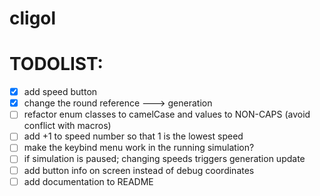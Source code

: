 # cligol

# TODOLIST:

- [x] add speed button
- [x] change the round reference ---> generation
- [ ] refactor enum classes to camelCase and values to NON-CAPS (avoid conflict with macros)
- [ ] add +1 to speed number so that 1 is the lowest speed
- [ ] make the keybind menu work in the running simulation?
- [ ] if simulation is paused; changing speeds triggers generation update
- [ ] add button info on screen instead of debug coordinates
- [ ] add documentation to README
